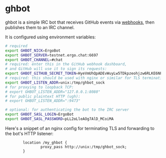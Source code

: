 ghbot
=====

ghbot is a simple IRC bot that receives GitHub events via [webhooks](https://docs.github.com/en/developers/webhooks-and-events/webhooks), then publishes them to an IRC channel.

It is configured using environment variables:

```bash
# required
export GHBOT_NICK=ErgoBot
export GHBOT_SERVER=testnet.ergo.chat:6697
export GHBOT_CHANNEL=#chat
# required: enter this in the GitHub webhook dashboard,
# and GitHub will use it to sign its requests:
export GHBOT_GITHUB_SECRET_TOKEN=HyeVmUhQpADEvWuyLw5TDkpzeohjzw6RLKE6NPveuCk
# required: this should be used with nginx or similar for TLS termination:
export GHBOT_LISTEN_ADDR=unix:/tmp/ghbot_sock
# for proxying to loopback TCP:
# export GHBOT_LISTEN_ADDR="127.0.0.1:8080"
# for public plaintext HTTP (ugh):
# export GHBOT_LISTEN_ADDR=":9473"

# optional: for authenticating the bot to the IRC server
export GHBOT_SASL_LOGIN=ErgoBot
export GHBOT_SASL_PASSWORD=pLL2oLleAOg7AlD_MCoiMA
```

Here's a snippet of an nginx config for terminating TLS and forwarding to the bot's HTTP listener:

```nginx
        location /my_ghbot {
                proxy_pass http://unix:/tmp/ghbot_sock;
        }
```
